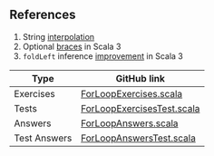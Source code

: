 ## References

1. String [interpolation](https://docs.scala-lang.org/overviews/core/string-interpolation.html) 
1. Optional [braces](https://dotty.epfl.ch/docs/reference/other-new-features/indentation.html) in Scala 3
1. `foldLeft` inference [improvement](https://github.com/lampepfl/dotty/pull/9076) in Scala 3

| Type         | GitHub link |
|--------------|-------------|
| Exercises    | [ForLoopExercises.scala](https://github.com/fp-tower/foundations/blob/master/exercises/src/main/scala/exercises/dataprocessing/ForLoopExercises.scala) |
| Tests        | [ForLoopExercisesTest.scala](https://github.com/fp-tower/foundations/blob/master/exercises/src/test/scala/exercises/dataprocessing/ForLoopExercisesTest.scala) |
| Answers      | [ForLoopAnswers.scala](https://github.com/fp-tower/foundations/blob/master/answers/src/main/scala/answers/dataprocessing/ForLoopAnswers.scala) |
| Test Answers | [ForLoopAnswersTest.scala](https://github.com/fp-tower/foundations/blob/master/answers/src/test/scala/answers/dataprocessing/ForLoopAnswersTest.scala) |